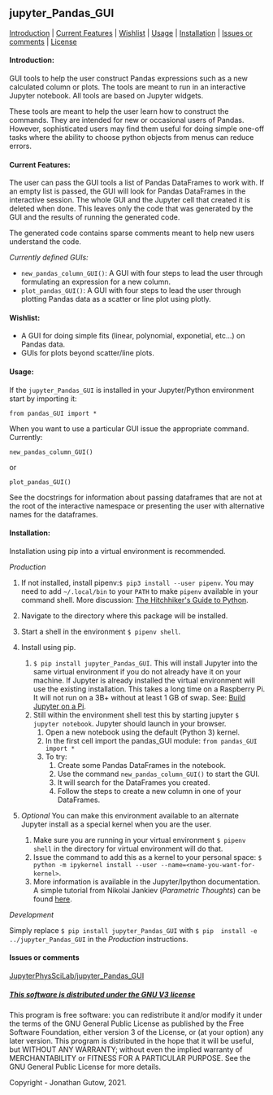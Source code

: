 ## jupyter_Pandas_GUI
[Introduction](Introduction) | [Current Features](Current_Features) | 
[Wishlist](Wishlist) | [Usage](Usage) | [Installation](Installation) | 
[Issues or comments](Issues_or_comments) | 
[License](This_software_is_distributed_under_the_GNU_V3_license)
#### Introduction:

GUI tools to help the user construct Pandas expressions such as a new 
calculated column or plots. The tools are meant to run in an interactive 
Jupyter notebook. All tools are based on Jupyter widgets.

These tools are meant to help the user learn how to construct the commands. 
They are intended for new or occasional users of Pandas. However, 
sophisticated users may find them useful for doing simple one-off tasks where 
the ability to choose python objects from menus can reduce errors.

#### Current Features:

The user can pass the GUI tools a list of Pandas 
DataFrames to work with. If an empty list is passed, the GUI will look for 
Pandas DataFrames in the interactive session. The whole GUI and the Jupyter 
cell that created it is deleted when done. This leaves only the code that was 
generated by the GUI and the results of running the generated code.

The generated code contains sparse comments meant to help new users 
understand the code.

_Currently defined GUIs:_

* `new_pandas_column_GUI()`: A GUI with four steps to lead the user through 
  formulating an expression for a new column.
* `plot_pandas_GUI()`: A GUI with four steps to lead the user through plotting 
  Pandas data as a
  scatter or line plot using plotly.

#### Wishlist:

  * A GUI for doing simple fits (linear, polynomial, exponetial, etc...) on
  Pandas data.
  * GUIs for plots beyond scatter/line plots.
  
#### Usage:
If the `jupyter_Pandas_GUI` is installed in your Jupyter/Python environment 
start by importing it:
```
from pandas_GUI import *
```
When you want to use a particular GUI issue the appropriate command. Currently:
```
new_pandas_column_GUI()
```
or
```
plot_pandas_GUI()
```
See the docstrings for information about passing dataframes that are not at the
root of the interactive namespace or presenting the user with alternative names
for the dataframes.


#### Installation:

Installation using pip into a virtual environment is recommended.

_Production_

1. If not installed, install pipenv:`$ pip3 install --user pipenv`. You may
need to add `~/.local/bin` to your `PATH` to make `pipenv`
available in your command shell. More discussion: 
[The Hitchhiker's Guide to Python](https://docs.python-guide.org/dev/virtualenvs/).
1. Navigate to the directory where this package will be installed.
1. Start a shell in the environment `$ pipenv shell`.
1. Install using pip.
    1. `$ pip install jupyter_Pandas_GUI`. This will install 
       Jupyter into the same virtual
    environment if you do not already have it on your machine. If Jupyter is already
    installed the virtual environment will use the existing installation. This takes
    a long time on a Raspberry Pi. It will not run on a 3B+ without at least 1 GB of
    swap. See: [Build Jupyter on a Pi](https://www.uwosh.edu/facstaff/gutow/computer-and-programming-how-tos/installing-jupyter-on-raspberrian).
    1. Still within the environment shell test this by starting jupyter
`$ jupyter notebook`. Jupyter should launch in your browser.
        1. Open a new notebook using the default (Python 3) kernel.
        1. In the first cell import the pandas_GUI module:
            `from pandas_GUI import *`
        1. To try:
           1. Create some Pandas DataFrames in the notebook.
           1. Use the command `new_pandas_column_GUI()` to start the GUI.
           1. It will search for the DataFrames you created.
           1. Follow the steps to create a new column in one of your
              DataFrames.
        
1. _Optional_ You can make this environment available to an alternate Jupyter install as a special kernel when you are the user.
    1. Make sure you are running in your virtual environment `$ pipenv shell` in the directory for  virtual
    environment will do that.
    1. Issue the command to add this as a kernel to your personal space: 
    `$ python -m ipykernel install --user --name=<name-you-want-for-kernel>`.
    1. More information is available in the Jupyter/Ipython documentation. A simple tutorial from Nikolai Jankiev
    (_Parametric Thoughts_) can be found [here](https://janakiev.com/til/jupyter-virtual-envs/). 
    
_Development_

Simply replace `$ pip install jupyter_Pandas_GUI` with `$ pip 
install -e ../jupyter_Pandas_GUI` in the _Production_
instructions.

#### Issues or comments

[JupyterPhysSciLab/jupyter_Pandas_GUI](https://github.com/JupyterPhysSciLab/jupyter_Pandas_GUI)

##### [This software is distributed under the GNU V3 license](https://gnu.org/licenses)
This program is free software: you can redistribute it and/or modify
    it under the terms of the GNU General Public License as published by
    the Free Software Foundation, either version 3 of the License, or
    (at your option) any later version.
    This program is distributed in the hope that it will be useful,
    but WITHOUT ANY WARRANTY; without even the implied warranty of
    MERCHANTABILITY or FITNESS FOR A PARTICULAR PURPOSE.  See the
    GNU General Public License for more details.

Copyright - Jonathan Gutow, 2021.